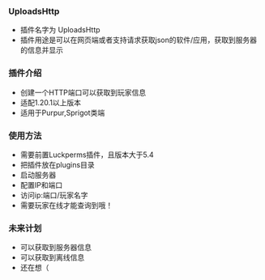 ### UploadsHttp
- 插件名字为 UploadsHttp
- 插件用途是可以在网页端或者支持请求获取json的软件/应用，获取到服务器的信息并显示
### 插件介绍
- 创建一个HTTP端口可以获取到玩家信息
- 适配1.20.1以上版本
- 适用于Purpur,Sprigot类端

### 使用方法
- 需要前置Luckperms插件，且版本大于5.4
- 把插件放在plugins目录
- 启动服务器
- 配置IP和端口
- 访问ip:端口/玩家名字
- 需要玩家在线才能查询到哦！

### 未来计划
- 可以获取到服务器信息 
- 可以获取到离线信息
- 还在想（
